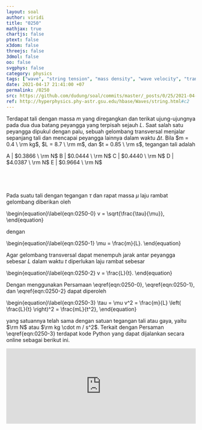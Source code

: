```yaml
---
layout: soal
author: viridi
title: "0250"
mathjax: true
chartjs: false
ptext: false
x3dom: false
threejs: false
3dmol: false
oo: false
svgphys: false
category: physics
tags: ["wave", "string tension", "mass density", "wave velocity", "transversal wave", "tutorial-6", "fi1202", "2020-2"]
date: 2021-04-17 21:41:00 +07
permalink: /0250
src: https://github.com/dudung/soal/commits/master/_posts/0/25/2021-04-17-elementary-physics-tutorial-6-0.md
ref: http://hyperphysics.phy-astr.gsu.edu/hbase/Waves/string.html#c2
---
```

Terdapat tali dengan massa $m$ yang diregangkan dan terikat ujung-ujungnya pada dua dua batang peyangga yang terpisah sejauh $L$. Saat salah satu peyangga dipukul dengan palu, sebuah gelombang transversal menjalar sepanjang tali dan mencapai peyangga lainnya dalam waktu $\Delta t$. Bila $m = 0.4 \ \rm kg$, $L = 8.7 \ \rm m$, dan $t = 0.85 \ \rm s$, tegangan tali adalah

A | $0.3866 \ \rm N$
B | $0.0444 \ \rm N$
C | $0.4440 \ \rm N$
D | $4.0387 \ \rm N$
E | $0.9664 \ \rm N$

## &nbsp;
Pada suatu tali dengan tegangan $\tau$ dan rapat massa $\mu$ laju rambat gelombang diberikan oleh

\begin{equation}\label{eqn:0250-0}
v = \sqrt{\frac{\tau}{\mu}},
\end{equation}

dengan

\begin{equation}\label{eqn:0250-1}
\mu = \frac{m}{L}.
\end{equation}

Agar gelombang transversal dapat menempuh jarak antar peyangga sebesar $L$ dalam waktu $t$ diperlukan laju rambat sebesar

\begin{equation}\label{eqn:0250-2}
v = \frac{L}{t}.
\end{equation}

Dengan menggunakan Persamaan \eqref{eqn:0250-0}, \eqref{eqn:0250-1}, dan \eqref{eqn:0250-2} dapat diperoleh

\begin{equation}\label{eqn:0250-3}
\tau = \mu v^2 = \frac{m}{L} \left( \frac{L}{t} \right)^2 = \frac{mL}{t^2},
\end{equation}

yang satuannya telah sama dengan satuan tegangan tali atau gaya, yaitu $\rm N$ atau $\rm kg \cdot m / s^2$. Terkait dengan Persaman \eqref{eqn:0250-3} terdapat kode Python yang dapat dijalankan secara online sebagai berikut ini.

<iframe src="https://trinket.io/embed/python/e1d54a4a0e" width="100%" height="200" frameborder="0" marginwidth="0" marginheight="0" allowfullscreen></iframe>
